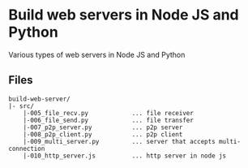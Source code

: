 # Build web servers in Node JS and Python
Various types of web servers in Node JS and Python

## Files

```
build-web-server/
|- src/
    |-005_file_recv.py            ... file receiver
    |-006_file_send.py            ... file transfer
    |-007_p2p_server.py           ... p2p server
    |-008_p2p_client.py           ... p2p client
    |-009_multi_server.py         ... server that accepts multi-connection
    |-010_http_server.js          ... http server in node js
```
    
